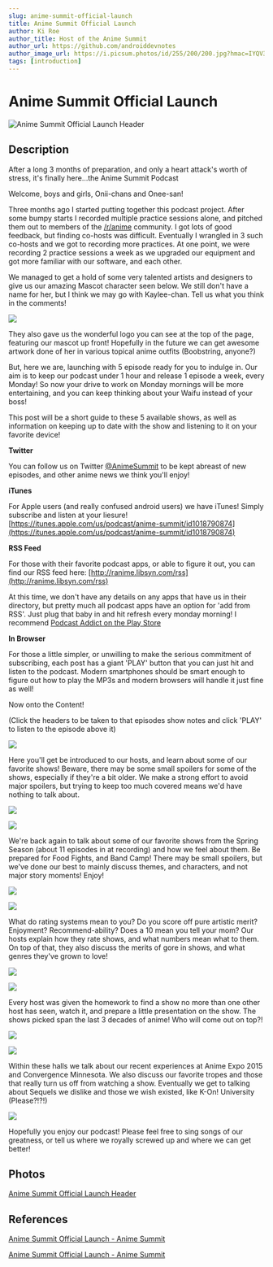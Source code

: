 ```yaml
---
slug: anime-summit-official-launch
title: Anime Summit Official Launch
author: Ki Roe
author_title: Host of the Anime Summit
author_url: https://github.com/androiddevnotes
author_image_url: https://i.picsum.photos/id/255/200/200.jpg?hmac=IYQV36UT5-F1dbK_CQXF7PDfLfwcnwKijqeBCo3yMlc
tags: [introduction]
---
```


# Anime Summit Official Launch

![Anime Summit Official Launch Header](https://i.imgur.com/zK8pd44.png)

## Description

After a long 3 months of preparation, and only a heart attack's worth of stress, it's finally here...the Anime Summit Podcast

Welcome, boys and girls, Onii-chans and Onee-san!

Three months ago I started putting together this podcast project. After some bumpy starts I recorded multiple practice sessions alone, and pitched them out to members of the [/r/anime](http://reddit.com/r/anime) community. I got lots of good feedback, but finding co-hosts was difficult. Eventually I wrangled in 3 such co-hosts and we got to recording more practices. At one point, we were recording 2 practice sessions a week as we upgraded our equipment and got more familiar with our software, and each other.

We managed to get a hold of some very talented artists and designers to give us our amazing Mascot character seen below. We still don't have a name for her, but I think we may go with Kaylee-chan. Tell us what you think in the comments!

![](https://i.imgur.com/6UnCUho.png)

They also gave us the wonderful logo you can see at the top of the page, featuring our mascot up front! Hopefully in the future we can get awesome artwork done of her in various topical anime outfits (Boobstring, anyone?)

But, here we are, launching with 5 episode ready for you to indulge in. Our aim is to keep our podcast under 1 hour and release 1 episode a week, every Monday! So now your drive to work on Monday mornings will be more entertaining, and you can keep thinking about your Waifu instead of your boss!

This post will be a short guide to these 5 available shows, as well as information on keeping up to date with the show and listening to it on your favorite device!

**Twitter**

You can follow us on Twitter [@AnimeSummit](http://twitter.com/AnimeSummit) to be kept abreast of new episodes, and other anime news we think you'll enjoy!

**iTunes**

For Apple users (and really confused android users) we have iTunes! Simply subscribe and listen at your liesure! [https://itunes.apple.com/us/podcast/anime-summit/id1018790874](https://itunes.apple.com/us/podcast/anime-summit/id1018790874)

**RSS Feed**

For those with their favorite podcast apps, or able to figure it out, you can find our RSS feed here: [http://ranime.libsyn.com/rss](http://ranime.libsyn.com/rss)

At this time, we don't have any details on any apps that have us in their directory, but pretty much all podcast apps have an option for 'add from RSS'. Just plug that baby in and hit refresh every monday morning! I recommend [Podcast Addict on the Play Store](https://play.google.com/store/apps/details?id=com.bambuna.podcastaddict)

**In Browser**

For those a little simpler, or unwilling to make the serious commitment of subscribing, each post has a giant 'PLAY' button that you can just hit and listen to the podcast. Modern smartphones should be smart enough to figure out how to play the MP3s and modern browsers will handle it just fine as well!

Now onto the Content!

(Click the headers to be taken to that episodes show notes and click 'PLAY' to listen to the episode above it)

[![](https://i.imgur.com/WiGKOQ8.png)](http://animesummit.net/episode-01-introductions-and-favorites)

Here you'll get be introduced to our hosts, and learn about some of our favorite shows! Beware, there may be some small spoilers for some of the shows, especially if they're a bit older. We make a strong effort to avoid major spoilers, but trying to keep too much covered means we'd have nothing to talk about.

[![](https://i.imgur.com/EPnQc1R.png)](http://traffic.libsyn.com/ranime/Anime_Summit_Ep01.mp3)

[![](https://i.imgur.com/86h3EVt.png)](http://animesummit.net/episode-02-spring-2015-anime-season)

We're back again to talk about some of our favorite shows from the Spring Season (about 11 episodes in at recording) and how we feel about them. Be prepared for Food Fights, and Band Camp! There may be small spoilers, but we've done our best to mainly discuss themes, and characters, and not major story moments! Enjoy!

[![](https://i.imgur.com/EPnQc1R.png)](http://traffic.libsyn.com/ranime/Anime_Summit_Ep02.mp3)

[![](https://i.imgur.com/sk5r1m4.png)](http://animesummit.net/episode-03-rating-systems-and-genres)

What do rating systems mean to you? Do you score off pure artistic merit? Enjoyment? Recommend-ability? Does a 10 mean you tell your mom? Our hosts explain how they rate shows, and what numbers mean what to them. On top of that, they also discuss the merits of gore in shows, and what genres they've grown to love!

[![](https://i.imgur.com/EPnQc1R.png)](http://traffic.libsyn.com/ranime/Anime_Summit_Ep03.mp3)

[![](https://i.imgur.com/9KZMUmH.png)](http://animesummit.net/episode-04-anime-reviews-batch-01)

Every host was given the homework to find a show no more than one other host has seen, watch it, and prepare a little presentation on the show. The shows picked span the last 3 decades of anime! Who will come out on top?!

[![](https://i.imgur.com/EPnQc1R.png)](http://traffic.libsyn.com/ranime/Anime_Summit_Ep04.mp3)

[![](https://i.imgur.com/Hdvb25X.png)](http://animesummit.net/episode-05-tropes-sequels-prequels-and-spinoffs)

Within these halls we talk about our recent experiences at Anime Expo 2015 and Convergence Minnesota. We also discuss our favorite tropes and those that really turn us off from watching a show. Eventually we get to talking about Sequels we dislike and those we wish existed, like K-On! University (Please?!?!)

[![](https://i.imgur.com/EPnQc1R.png)](http://traffic.libsyn.com/ranime/Anime_Summit_Ep05.mp3)

Hopefully you enjoy our podcast! Please feel free to sing songs of our greatness, or tell us where we royally screwed up and where we can get better!

## Photos

[Anime Summit Official Launch Header](https://i.imgur.com/zK8pd44.png)

## References

[Anime Summit Official Launch - Anime Summit](https://web.archive.org/web/20160503033352/http://animesummit.net/anime-summit-official-launch)

[Anime Summit Official Launch - Anime Summit](http://animesummit.net/anime-summit-official-launch)